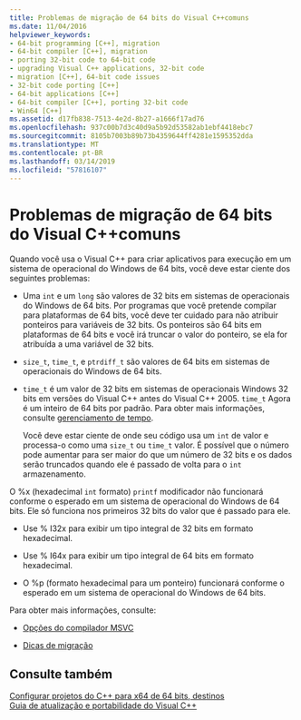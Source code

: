 ```yaml
---
title: Problemas de migração de 64 bits do Visual C++comuns
ms.date: 11/04/2016
helpviewer_keywords:
- 64-bit programming [C++], migration
- 64-bit compiler [C++], migration
- porting 32-bit code to 64-bit code
- upgrading Visual C++ applications, 32-bit code
- migration [C++], 64-bit code issues
- 32-bit code porting [C++]
- 64-bit applications [C++]
- 64-bit compiler [C++], porting 32-bit code
- Win64 [C++]
ms.assetid: d17fb838-7513-4e2d-8b27-a1666f17ad76
ms.openlocfilehash: 937c00b7d3c40d9a5b92d53582ab1ebf4418ebc7
ms.sourcegitcommit: 8105b7003b89b73b4359644ff4281e1595352dda
ms.translationtype: MT
ms.contentlocale: pt-BR
ms.lasthandoff: 03/14/2019
ms.locfileid: "57816107"
---
```

# <a name="common-visual-c-64-bit-migration-issues"></a>Problemas de migração de 64 bits do Visual C++comuns

Quando você usa o Visual C++ para criar aplicativos para execução em um sistema de operacional do Windows de 64 bits, você deve estar ciente dos seguintes problemas:

- Uma `int` e um `long` são valores de 32 bits em sistemas de operacionais do Windows de 64 bits. Por programas que você pretende compilar para plataformas de 64 bits, você deve ter cuidado para não atribuir ponteiros para variáveis de 32 bits. Os ponteiros são 64 bits em plataformas de 64 bits e você irá truncar o valor do ponteiro, se ela for atribuída a uma variável de 32 bits.

- `size_t`, `time_t`, e `ptrdiff_t` são valores de 64 bits em sistemas de operacionais do Windows de 64 bits.

- `time_t` é um valor de 32 bits em sistemas de operacionais Windows 32 bits em versões do Visual C++ antes do Visual C++ 2005. `time_t` Agora é um inteiro de 64 bits por padrão. Para obter mais informações, consulte [gerenciamento de tempo](../c-runtime-library/time-management.md).

   Você deve estar ciente de onde seu código usa um `int` de valor e processa-o como uma `size_t` ou `time_t` valor. É possível que o número pode aumentar para ser maior do que um número de 32 bits e os dados serão truncados quando ele é passado de volta para o `int` armazenamento.

O %x (hexadecimal `int` formato) `printf` modificador não funcionará conforme o esperado em um sistema de operacional do Windows de 64 bits. Ele só funciona nos primeiros 32 bits do valor que é passado para ele.

- Use % I32x para exibir um tipo integral de 32 bits em formato hexadecimal.

- Use % I64x para exibir um tipo integral de 64 bits em formato hexadecimal.

- O %p (formato hexadecimal para um ponteiro) funcionará conforme o esperado em um sistema de operacional do Windows de 64 bits.

Para obter mais informações, consulte:

- [Opções do compilador MSVC](reference/compiler-options.md)

- [Dicas de migração](/windows/desktop/WinProg64/migration-tips)

## <a name="see-also"></a>Consulte também

[Configurar projetos do C++ para x64 de 64 bits, destinos](configuring-programs-for-64-bit-visual-cpp.md)<br/>
[Guia de atualização e portabilidade do Visual C++](../porting/visual-cpp-porting-and-upgrading-guide.md)
